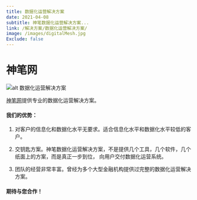 ```yaml
---
title: 数据化运营解决方案
date: 2021-04-08
subtitle: 神笔数据化运营解决方案...
link: /解决方案/数据化运营解决方案/
image: /images/digitalMesh.jpg
Exclude: false
---
```


# 神笔网

![alt 数据化运营解决方案](/images/digitalMesh.jpg)

[神笔网](https://www.shenbi.xyz/)提供专业的数据化运营解决方案。

#### 我们的优势：

1.  对客户的信息化和数据化水平无要求。适合信息化水平和数据化水平较低的客户。


2.  交钥匙方案。神笔数据化运营解决方案，不是提供几个工具，几个软件，几个纸面上的方案，而是真正一步到位，
向用户交付数据化运营系统。

3.  团队的经营非常丰富。曾经为多个大型金融机构提供过完整的数据化运营解决方案。

####  期待与您合作！
